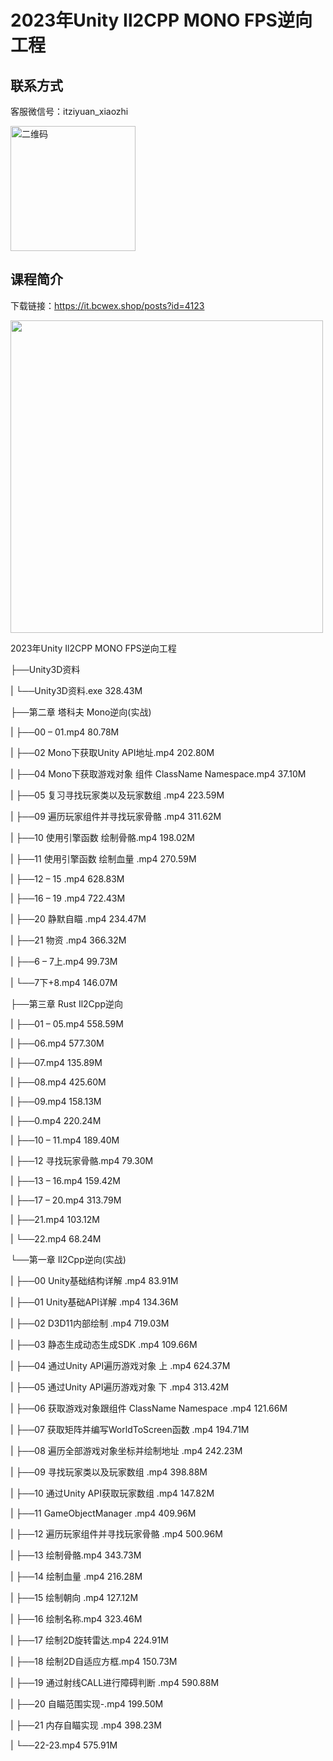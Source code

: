 # 2023年Unity Il2CPP MONO FPS逆向工程

## 联系方式

客服微信号：itziyuan_xiaozhi

<img src="https://ziyuanyun.oss-cn-guangzhou.aliyuncs.com/common/20240614073449/666b82192834a.jpg" width="200" height="200" alt="二维码">

## 课程简介

下载链接：https://it.bcwex.shop/posts?id=4123

<img src="https://ziyuanyun.oss-cn-guangzhou.aliyuncs.com/yun/20240529073005/665668fdbe311.jpg" width="500" alt="">

  2023年Unity Il2CPP MONO FPS逆向工程



 ├──Unity3D资料

 | └──Unity3D资料.exe 328.43M

 ├──第二章 塔科夫 Mono逆向(实战)

 | ├──00 &#8211; 01.mp4 80.78M

 | ├──02 Mono下获取Unity API地址.mp4 202.80M

 | ├──04 Mono下获取游戏对象 组件 ClassName Namespace.mp4 37.10M

 | ├──05 复习寻找玩家类以及玩家数组 .mp4 223.59M

 | ├──09 遍历玩家组件并寻找玩家骨骼 .mp4 311.62M

 | ├──10 使用引擎函数 绘制骨骼.mp4 198.02M

 | ├──11 使用引擎函数 绘制血量 .mp4 270.59M

 | ├──12 &#8211; 15 .mp4 628.83M

 | ├──16 &#8211; 19 .mp4 722.43M

 | ├──20 静默自瞄 .mp4 234.47M

 | ├──21 物资 .mp4 366.32M

 | ├──6 &#8211; 7上.mp4 99.73M

 | └──7下+8.mp4 146.07M

 ├──第三章 Rust Il2Cpp逆向

 | ├──01 &#8211; 05.mp4 558.59M

 | ├──06.mp4 577.30M

 | ├──07.mp4 135.89M

 | ├──08.mp4 425.60M

 | ├──09.mp4 158.13M

 | ├──0.mp4 220.24M

 | ├──10 &#8211; 11.mp4 189.40M

 | ├──12 寻找玩家骨骼.mp4 79.30M

 | ├──13 &#8211; 16.mp4 159.42M

 | ├──17 &#8211; 20.mp4 313.79M

 | ├──21.mp4 103.12M

 | └──22.mp4 68.24M

 └──第一章 Il2Cpp逆向(实战)

 | ├──00 Unity基础结构详解 .mp4 83.91M

 | ├──01 Unity基础API详解 .mp4 134.36M

 | ├──02 D3D11内部绘制 .mp4 719.03M

 | ├──03 静态生成动态生成SDK .mp4 109.66M

 | ├──04 通过Unity API遍历游戏对象 上 .mp4 624.37M

 | ├──05 通过Unity API遍历游戏对象 下 .mp4 313.42M

 | ├──06 获取游戏对象跟组件 ClassName Namespace .mp4 121.66M

 | ├──07 获取矩阵并编写WorldToScreen函数 .mp4 194.71M

 | ├──08 遍历全部游戏对象坐标并绘制地址 .mp4 242.23M

 | ├──09 寻找玩家类以及玩家数组 .mp4 398.88M

 | ├──10 通过Unity API获取玩家数组 .mp4 147.82M

 | ├──11 GameObjectManager .mp4 409.96M

 | ├──12 遍历玩家组件并寻找玩家骨骼 .mp4 500.96M

 | ├──13 绘制骨骼.mp4 343.73M

 | ├──14 绘制血量 .mp4 216.28M

 | ├──15 绘制朝向 .mp4 127.12M

 | ├──16 绘制名称.mp4 323.46M

 | ├──17 绘制2D旋转雷达.mp4 224.91M

 | ├──18 绘制2D自适应方框.mp4 150.73M

 | ├──19 通过射线CALL进行障碍判断 .mp4 590.88M

 | ├──20 自瞄范围实现-.mp4 199.50M

 | ├──21 内存自瞄实现 .mp4 398.23M

 | └──22-23.mp4 575.91M

  